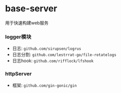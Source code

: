 # base-server

用于快速构建web服务

### logger模块
- 日志: `github.com/sirupsen/logrus`
- 日志分割: `github.com/lestrrat-go/file-rotatelogs`
- 日志hook: `github.com/rifflock/lfshook`

### httpServer
- 框架: `github.com/gin-gonic/gin`


